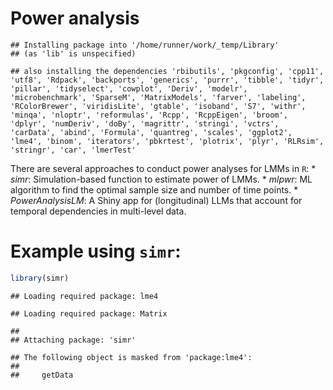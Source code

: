 Power analysis
================

    ## Installing package into '/home/runner/work/_temp/Library'
    ## (as 'lib' is unspecified)

    ## also installing the dependencies 'rbibutils', 'pkgconfig', 'cpp11', 'utf8', 'Rdpack', 'backports', 'generics', 'purrr', 'tibble', 'tidyr', 'pillar', 'tidyselect', 'cowplot', 'Deriv', 'modelr', 'microbenchmark', 'SparseM', 'MatrixModels', 'farver', 'labeling', 'RColorBrewer', 'viridisLite', 'gtable', 'isoband', 'S7', 'withr', 'minqa', 'nloptr', 'reformulas', 'Rcpp', 'RcppEigen', 'broom', 'dplyr', 'numDeriv', 'doBy', 'magrittr', 'stringi', 'vctrs', 'carData', 'abind', 'Formula', 'quantreg', 'scales', 'ggplot2', 'lme4', 'binom', 'iterators', 'pbkrtest', 'plotrix', 'plyr', 'RLRsim', 'stringr', 'car', 'lmerTest'

There are several approaches to conduct power analyses for LMMs in `R`:
\* *simr*: Simulation-based function to estimate power of LMMs. \*
*mlpwr*: ML algorithm to find the optimal sample size and number of time
points. \* *PowerAnalysisLM*: A Shiny app for (longitudinal) LLMs that
account for temporal dependencies in multi-level data.

# Example using `simr`:

``` r
library(simr)
```

    ## Loading required package: lme4

    ## Loading required package: Matrix

    ## 
    ## Attaching package: 'simr'

    ## The following object is masked from 'package:lme4':
    ## 
    ##     getData

